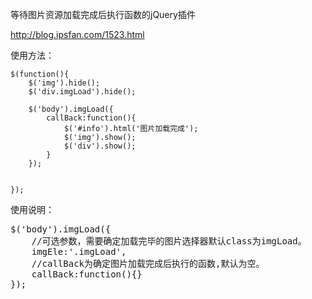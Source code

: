等待图片资源加载完成后执行函数的jQuery插件

http://blog.ipsfan.com/1523.html

使用方法：


    $(function(){
        $('img').hide();
        $('div.imgLoad').hide();
 
        $('body').imgLoad({
            callBack:function(){
                $('#info').html('图片加载完成');
                $('img').show();
                $('div').show();
            }
        });
 
 
    });


使用说明：
<pre>
$('body').imgLoad({
    //可选参数，需要确定加载完毕的图片选择器默认class为imgLoad。
    imgEle:'.imgLoad',
    //callBack为确定图片加载完成后执行的函数,默认为空。
    callBack:function(){}
});
</pre>
